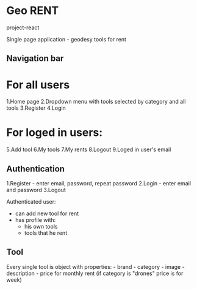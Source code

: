 # Geo RENT
 project-react

Single page application - geodesy tools for rent

## Navigation bar

# For all users
1.Home page
2.Dropdown menu with tools selected by category and all tools
3.Register
4.Login
# For loged in users:
5.Add tool
6.My tools
7.My rents
8.Logout
9.Loged in user's email


## Authentication
1.Register - enter email, password, repeat password
2.Login - enter email and password
3.Logout

Authenticated user:
- can add new tool for rent 
- has profile with:
    - his own tools 
    - tools that he rent

## Tool
Every single tool is object with properties:
    - brand
    - category
    - image
    - description
    - price for monthly rent 
    (if category is "drones" price is for week)